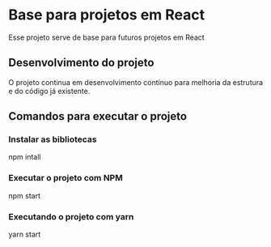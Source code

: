 # Base para projetos em React

Esse projeto serve de base para futuros projetos em React

## Desenvolvimento do projeto

O projeto continua em desenvolvimento contínuo para melhoria da estrutura e do código já existente.

## Comandos para executar o projeto

### Instalar as bibliotecas
 npm intall
### Executar o projeto com NPM
npm start

### Executando o projeto com yarn
yarn start